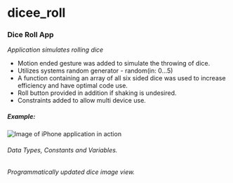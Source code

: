 # dicee_roll

### Dice Roll App

*Application simulates rolling dice*
* Motion ended gesture was added to simulate the throwing of dice.
* Utilizes systems random generator - random(in: 0...5)
* A function containing an array of all six sided dice was used to increase efficiency and have optimal code use.
* Roll button provided in addition if shaking is undesired.
* Constraints added to allow multi device use.

##### Example:
![Image of iPhone application in action](https://github.com/dilloncain/Dicee_Roll/blob/master/example.gif)

###### Data Types, Constants and Variables.
###### Programmatically updated dice image view.
